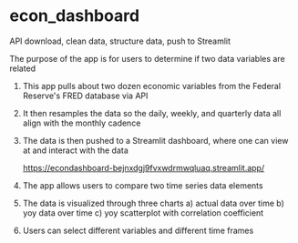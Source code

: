 # econ_dashboard
API download, clean data, structure data, push to Streamlit

The purpose of the app is for users to determine if two data variables are related

1) This app pulls about two dozen economic variables from the Federal Reserve's FRED database via API
2) It then resamples the data so the daily, weekly, and quarterly data all align with the monthly cadence
3) The data is then pushed to a Streamlit dashboard, where one can view at and interact with the data
   
    https://econdashboard-bejnxdgj9fvxwdrmwqluaq.streamlit.app/

4) The app allows users to compare two time series data elements
5) The data is visualized through three charts
   a) actual data over time
   b) yoy data over time
   c) yoy scatterplot with correlation coefficient
6) Users can select different variables and different time frames
